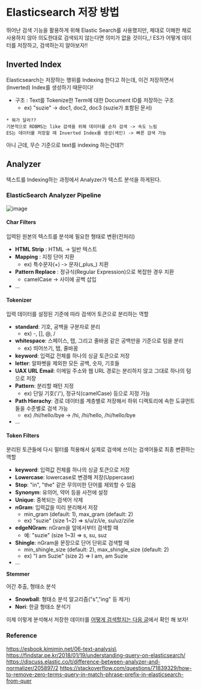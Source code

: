# Elasticsearch 저장 방법

뛰어난 검색 기능을 활용하게 위해 Elastic Search를 사용했지만, 제대로 이해한 채로 사용하지 않아 의도한대로 검색되지 않는다면 의미가 없을 것이다,,! ES가 어떻게 데이터를 저장하고, 검색하는지 알아보자!!

## Inverted Index

Elasticsearch는 저장하는 행위를 Indexing 한다고 하는데, 이건 저장하면서 (Inverted) Index를 생성하기 때문이다!

* 구조 : Text를 Tokenize한 Term에 대한 Document ID를 저장하는 구조
  * ex) "suzie" -> doc1, doc2, doc3 (suzie가 포함된 문서)

```
* 뭐가 달라??
기본적으로 RDBMS는 like 검색을 위해 데이터를 순차 검색 -> 속도 느림
ES는 데이터를 저장할 때 Inverted Index를 생성(색인) -> 빠른 검색 가능
```

아니 근데, 무슨 기준으로 text를 indexing 하는건데?!

## Analyzer

텍스트를 Indexing하는 과정에서 Analyzer가 텍스트 분석을 하게된다.

### ElasticSearch Analyzer Pipeline

![image](https://github.com/suzieep/TIL/assets/61377122/4502420f-f1b0-4ac2-8101-8f862f4a4942)

#### Char Filters

입력된 원본의 텍스트를 분석에 필요한 형태로 변환(전처리)

* **HTML Strip** : HTML -> 일반 텍스트
* **Mapping** : 지정 단어 치환
  * ex) 특수문자(+) -> 문자(\_plus\_) 치환
* **Pattern Replace** : 정규식(Regular Expression)으로 복잡한 경우 치환
  * camelCase -> 사이에 공백 삽입
* ...

#### Tokenizer

입력 데이터를 설정된 기준에 따라 검색어 토큰으로 분리하는 역할

* **standard**: 기호, 공백을 구분자로 분리
  * ex) -, \[], @, /
* **whitespace**: 스페이스, 탭, 그리고 줄바꿈 같은 공백만을 기준으로 텀을 분리
  * ex) 띄어쓰기, 탭, 줄바꿈
* **keyword**: 입력값 전체를 하나의 싱글 토큰으로 저장
* **letter**: 알파벳을 제외한 모든 공백, 숫자, 기호들
* **UAX URL Email**: 이메일 주소와 웹 URL 경로는 분리하지 않고 그대로 하나의 텀으로 저장
* **Pattern**: 분리할 패턴 지정
  * ex) 단일 기호('/'), 정규식(camelCase) 등으로 지정 가능
* **Path Hierachy**: 경로 데이터를 계층별로 저장해서 하위 디렉토리에 속한 도큐먼트들을 수준별로 검색 가능
  * ex) /hi/hello/bye -> /hi, /hi/hello, /hi/hello/bye
* ...

#### Token Filters

분리된 토큰들에 다시 필터를 적용해서 실제로 검색에 쓰이는 검색어들로 최종 변환하는 역할

* **keyword**: 입력값 전체를 하나의 싱글 토큰으로 저장
* **Lowercase**: lowercase로 변경해 저장(Uppercase)
* **Stop**: "in", "the" 같은 무의미한 단어를 제외할 수 있음
* **Synonym**: 유의어, 약어 등을 사전에 설정
* **Unique**: 중복되는 검색어 삭제
* **nGram**: 입력값을 미리 분리해서 저장
  * min\_gram (default: 1), max\_gram (default: 2)
  * ex) "suzie" (size 1\~2) => s/u/z/i/e, su/uz/zi/ie
* **edgeNGram**: nGram을 앞에서부터 검색할 때
  * 예: "suzie" (size 1\~3) => s, su, suz
* **Shingle**: nGram을 문장으로 단어 단위로 검색할 때
  * min\_shingle\_size (default: 2), max\_shingle\_size (default: 2)
  * ex) "I am Suzie" (size 2) => I am, am Suzie
* ...

**Stemmer**

어간 추출, 형태소 분석

* **Snowball**: 형태소 분석 알고리즘("s","ing" 등 제거)
* **Nori**: 한글 형태소 분석기



이제 이렇게 분석해서 저장한 데이터를 [어떻게 검색할지는 다음 글](elasticsearch-1.md)에서 확인 해 보자!



### Reference

https://esbook.kimjmin.net/06-text-analysis\
https://findstar.pe.kr/2018/01/19/understanding-query-on-elasticsearch/ https://discuss.elastic.co/t/difference-between-analyzer-and-normalizer/205897/2 https://stackoverflow.com/questions/71839329/how-to-remove-zero-terms-query-in-match-phrase-prefix-in-elasticsearch-from-quer
